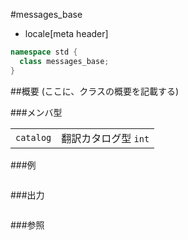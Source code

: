 #messages_base
* locale[meta header]

```cpp
namespace std {
  class messages_base;
}
```

##概要
(ここに、クラスの概要を記載する)

###メンバ型

| | |
|----------------------|----------------------------------------|
| `catalog` | 翻訳カタログ型 `int` |

###例
```cpp
```

###出力
```
```

###参照
